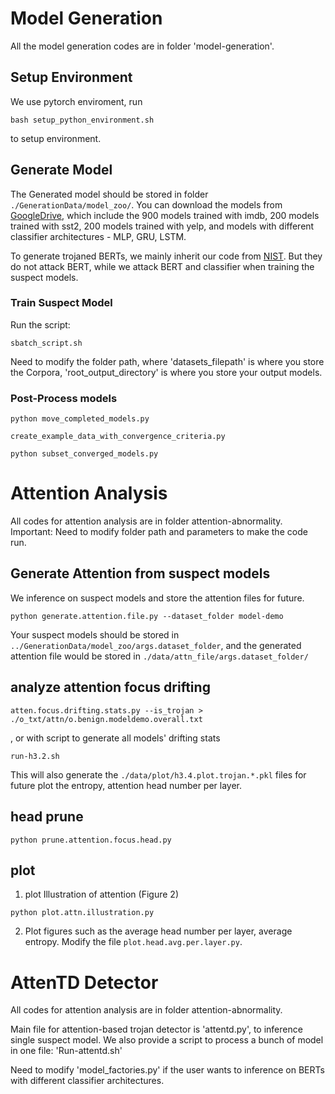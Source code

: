 

# Model Generation

All the model generation codes are in folder 'model-generation'. 

## Setup Environment

We use pytorch enviroment, run 

~~~~
bash setup_python_environment.sh
~~~~

to setup environment.

## Generate Model

The Generated model should be stored in folder `./GenerationData/model_zoo/`. You can download the models from [GoogleDrive](https://drive.google.com/drive/folders/1GaqYEyhPZSL16jdHTV9Ka5rlRF0XGN9F?usp=sharing), which include the 900 models trained with imdb, 200 models trained with sst2, 200 models trained with yelp, and models with different classifier architectures - MLP, GRU, LSTM. 


To generate trojaned BERTs, we mainly inherit our code from [NIST](https://github.com/usnistgov/trojai-round-generation/tree/round5). But they do not attack BERT, while we attack BERT and classifier when training the suspect models.

### Train Suspect Model

Run the script:

~~~~
sbatch_script.sh
~~~~

Need to modify the folder path, where 'datasets_filepath' is where you store the Corpora, 'root_output_directory' is where you store your output models.

### Post-Process models

~~~~
python move_completed_models.py

create_example_data_with_convergence_criteria.py

python subset_converged_models.py
~~~~

# Attention Analysis

All codes for attention analysis are in folder attention-abnormality. Important: Need to modify folder path and parameters to make the code run.

## Generate Attention from suspect models

We inference on suspect models and store the attention files for future. 

~~~~
python generate.attention.file.py --dataset_folder model-demo 
~~~~

Your suspect models should be stored in `../GenerationData/model_zoo/args.dataset_folder`, and the generated attention file would be stored in `./data/attn_file/args.dataset_folder/`








## analyze attention focus drifting


~~~~
atten.focus.drifting.stats.py --is_trojan > ./o_txt/attn/o.benign.modeldemo.overall.txt
~~~~

, or with script to generate all models' drifting stats

~~~~
run-h3.2.sh
~~~~

This will also generate the `./data/plot/h3.4.plot.trojan.*.pkl` files for future plot the entropy, attention head number per layer.

## head prune

~~~~
python prune.attention.focus.head.py
~~~~


## plot
1. plot Illustration of attention (Figure 2)

~~~~
python plot.attn.illustration.py
~~~~

2. Plot figures such as the average head number per layer, average entropy. Modify the file `plot.head.avg.per.layer.py`. 



# AttenTD Detector

All codes for attention analysis are in folder attention-abnormality.


Main file for attention-based trojan detector is 'attentd.py', to inference single suspect model. We also provide a script to process a bunch of model in one file: 'Run-attentd.sh'

Need to modify 'model_factories.py' if the user wants to inference on BERTs with different classifier architectures.
